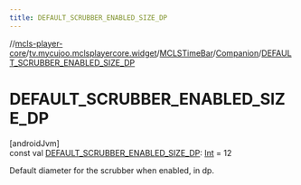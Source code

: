 ```yaml
---
title: DEFAULT_SCRUBBER_ENABLED_SIZE_DP
---
```

//[mcls-player-core](../../../../index.html)/[tv.mycujoo.mclsplayercore.widget](../../index.html)/[MCLSTimeBar](../index.html)/[Companion](index.html)/[DEFAULT_SCRUBBER_ENABLED_SIZE_DP](-d-e-f-a-u-l-t_-s-c-r-u-b-b-e-r_-e-n-a-b-l-e-d_-s-i-z-e_-d-p.html)



# DEFAULT_SCRUBBER_ENABLED_SIZE_DP



[androidJvm]\
const val [DEFAULT_SCRUBBER_ENABLED_SIZE_DP](-d-e-f-a-u-l-t_-s-c-r-u-b-b-e-r_-e-n-a-b-l-e-d_-s-i-z-e_-d-p.html): [Int](https://kotlinlang.org/api/latest/jvm/stdlib/kotlin/-int/index.html) = 12



Default diameter for the scrubber when enabled, in dp.




